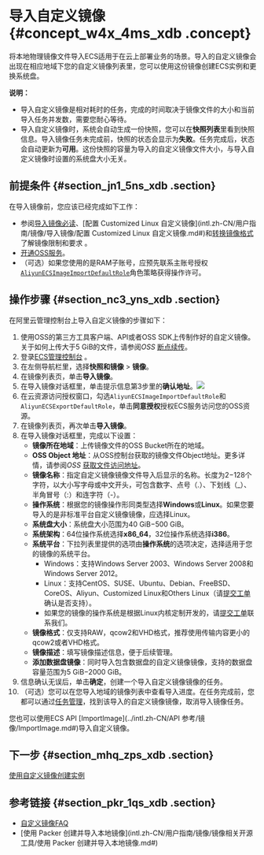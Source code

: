 # 导入自定义镜像 {#concept_w4x_4ms_xdb .concept}

将本地物理镜像文件导入ECS适用于在云上部署业务的场景。导入的自定义镜像会出现在相应地域下您的自定义镜像列表里，您可以使用这份镜像创建ECS实例和更换系统盘。

**说明：** 

-   导入自定义镜像是相对耗时的任务，完成的时间取决于镜像文件的大小和当前导入任务并发数，需要您耐心等待。
-   导入自定义镜像时，系统会自动生成一份快照，您可以在**快照列表**里看到快照信息。导入镜像任务未完成前，快照的状态会显示为**失败**。任务完成后，状态会自动更新为**可用**。这份快照的容量为导入的自定义镜像文件大小，与导入自定义镜像时设置的系统盘大小无关。

## 前提条件 {#section_jn1_5ns_xdb .section}

在导入镜像前，您应该已经完成如下工作：

-   参阅[导入镜像必读](intl.zh-CN/用户指南/镜像/导入镜像/导入镜像必读.md#)、[配置 Customized Linux 自定义镜像](intl.zh-CN/用户指南/镜像/导入镜像/配置 Customized Linux 自定义镜像.md#)和[转换镜像格式](intl.zh-CN/用户指南/镜像/导入镜像/转换镜像格式.md#)了解镜像限制和要求 。
-   [开通OSS服务](../../../../../intl.zh-CN/快速入门/开通OSS服务.md#)。
-   （可选）如果您使用的是RAM子账号，应预先联系主账号授权[`AliyunECSImageImportDefaultRole`](https://ram.console.aliyun.com/#/role/detail/AliyunECSImageImportDefaultRole/info)角色策略获得操作许可。

## 操作步骤 {#section_nc3_yns_xdb .section}

在阿里云管理控制台上导入自定义镜像的步骤如下：

1.  使用OSS的第三方工具客户端、API或者OSS SDK上传制作好的自定义镜像。关于如何上传大于5 GiB的文件，请参阅*OSS* [断点续传](../../../../../intl.zh-CN/开发指南/上传文件/断点续传.md#)。
2.  登录[ECS管理控制台](https://ecs.console.aliyun.com/) 。
3.  在左侧导航栏里，选择**快照和镜像** \> **镜像**。
4.  在镜像列表页，单击**导入镜像**。
5.  在导入镜像对话框里，单击提示信息第3步里的**确认地址**。![](http://static-aliyun-doc.oss-cn-hangzhou.aliyuncs.com/assets/img/9706/15350985677027_zh-CN.png)
6.  在云资源访问授权窗口，勾选`AliyunECSImageImportDefaultRole`和`AliyunECSExportDefaultRole`，单击**同意授权**授权ECS服务访问您的OSS资源。
7.  在镜像列表页，再次单击**导入镜像**。
8.  在导入镜像对话框里，完成以下设置：
    -   **镜像所在地域**：上传镜像文件的OSS Bucket所在的地域。
    -   **OSS Object 地址**：从OSS控制台获取的镜像文件Object地址。更多详情，请参阅*OSS* [获取文件访问地址](../../../../../intl.zh-CN/控制台用户指南/管理文件/获取文件访问地址.md#)。
    -   **镜像名称**：指定自定义镜像镜像文件导入后显示的名称。长度为2−128个字符，以大小写字母或中文开头，可包含数字、点号（.）、下划线（\_）、半角冒号（:）和连字符（-）。
    -   **操作系统**：根据您的镜像操作形同类型选择**Windows**或**Linux**。如果您要导入的是非标准平台自定义镜像镜像，应选择Linux。
    -   **系统盘大小**：系统盘大小范围为40 GiB−500 GiB。
    -   **系统架构**：64位操作系统选择**x86\_64**，32位操作系统选择**i386**。
    -   **系统平台**：下拉列表里提供的选项由**操作系统**的选项决定，选择适用于您的镜像的系统平台。
        -   Windows：支持Windows Server 2003、Windows Server 2008和Windows Server 2012。
        -   Linux：支持CentOS、SUSE、Ubuntu、Debian、FreeBSD、CoreOS、Aliyun、Customized Linux和Others Linux（请[提交工单](https://workorder-intl.console.aliyun.com/#/ticket/createIndex)确认是否支持）。
        -   如果您的镜像的操作系统是根据Linux内核定制开发的，请[提交工单](https://workorder-intl.console.aliyun.com/#/ticket/createIndex)联系我们。
    -   **镜像格式**：仅支持RAW，qcow2和VHD格式，推荐使用传输内容更小的qcow2或者VHD格式。
    -   **镜像描述**：填写镜像描述信息，便于后续管理。
    -   **添加数据盘镜像**：同时导入包含数据盘的自定义镜像镜像，支持的数据盘容量范围为5 GiB−2000 GiB。
9.  信息确认无误后，单击**确定**，创建一个导入自定义镜像镜像的任务。
10. （可选）您可以在您导入地域的镜像列表中查看导入进度。在任务完成前，您都可以通过[任务管理](https://ecs.console.aliyun.com/#/task/region/)，找到该导入的自定义镜像镜像，取消导入镜像任务。

您也可以使用ECS API [ImportImage](../intl.zh-CN/API 参考/镜像/ImportImage.md#)导入自定义镜像。

## 下一步 {#section_mhq_zps_xdb .section}

[使用自定义镜像创建实例](intl.zh-CN/用户指南/实例/创建实例/使用自定义镜像创建实例.md#)

## 参考链接 {#section_pkr_1qs_xdb .section}

-   [自定义镜像FAQ](https://www.alibabacloud.com/help/faq-detail/40549.htm)
-   [使用 Packer 创建并导入本地镜像](intl.zh-CN/用户指南/镜像/镜像相关开源工具/使用 Packer 创建并导入本地镜像.md#)

